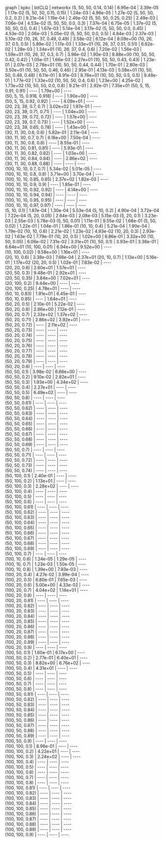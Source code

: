 graph                       | kpkc       | bitCLQ     | networkx
(5, 50, 50, 0.14, 0.14)     | 6.95e-04   | 3.39e-05   | 1.17e-02
(5, 50, 50, 0.15, 0.15)     | 1.24e-03   | 4.96e-05   | 1.27e-02
(5, 50, 50, 0.2, 0.2)       | 9.21e-04   | 1.19e-04   | 2.46e-02
(5, 50, 50, 0.25, 0.25)     | 2.49e-03   | 7.06e-04   | 4.53e-02
(5, 50, 50, 0.0, 0.3)       | 7.37e-04   | 6.75e-05   | 1.37e-02
(5, 50, 50, 0.0, 0.4)       | 1.67e-03   | 5.14e-04   | 3.17e-02
(5, 50, 50, 0.0, 0.45)      | 4.53e-03   | 2.06e-03   | 5.05e-02
(5, 50, 50, 0.0, 0.5)       | 4.84e-03   | 2.37e-03   | 5.10e-02
(10, 26, 37, 0.49, 0.49)    | 3.58e-02   | 6.12e-04   | 8.09e+00
(10, 26, 37, 0.5, 0.5)      | 5.89e-02   | 1.17e-03   | 1.33e+01
(10, 26, 37, 0.51, 0.51)    | 6.62e-02   | 1.28e-03   | 1.34e+01
(10, 26, 37, 0.4, 0.6)      | 7.20e-02   | 1.56e-03   | 1.59e+01
(10, 26, 37, 0.3, 0.7)      | 3.96e-02   | 1.90e-03   | 8.88e+00
(10, 50, 50, 0.42, 0.42)    | 1.05e-01   | 1.66e-03   | 2.27e+01
(10, 50, 50, 0.43, 0.43)    | 1.23e-01   | 2.07e-03   | 2.78e+01
(10, 50, 50, 0.44, 0.44)    | 1.70e-01   | 2.80e-03   | 3.50e+01
(10, 50, 50, 0.46, 0.46)    | 2.95e-01   | 4.13e-03   | 5.08e+01
(10, 50, 50, 0.48, 0.48)    | 6.11e-01   | 8.91e-03   | 8.76e+01
(10, 50, 50, 0.5, 0.5)      | 9.48e-01   | 1.77e-02   | 1.33e+02
(10, 50, 50, 0.4, 0.6)      | 1.23e+00   | 4.25e-02   | 1.73e+02
(10, 50, 50, 0.0, 0.8)      | 9.21e-01   | 2.92e-01   | 7.35e+01
(50, 5, 15, 0.91, 0.91)     | ----       | 1.79e+00   | ----    
(50, 5, 15, 0.918, 0.918)   | ----       | 1.90e+00   | ----    
(50, 5, 15, 0.92, 0.92)     | ----       | 4.09e+01   | ----    
(20, 23, 39, 0.7, 0.7)      | 3.02e+02   | 1.97e-01   | ----    
(20, 23, 39, 0.71, 0.71)    | ----       | 1.04e+00   | ----    
(20, 23, 39, 0.72, 0.72)    | ----       | 1.57e+00   | ----    
(20, 23, 39, 0.7, 0.73)     | ----       | 1.52e+00   | ----    
(20, 23, 39, 0.65, 0.78)    | ----       | 1.43e+00   | ----    
(30, 11, 30, 0.6, 0.6)      | 5.82e-01   | 2.11e-04   | ----    
(30, 11, 30, 0.7, 0.7)      | 6.16e+00   | 7.50e-04   | ----    
(30, 11, 30, 0.8, 0.8)      | ----       | 8.55e-01   | ----    
(30, 11, 30, 0.81, 0.81)    | ----       | 5.93e-01   | ----    
(30, 11, 30, 0.82, 0.82)    | ----       | 1.03e+00   | ----    
(30, 11, 30, 0.84, 0.84)    | ----       | 2.86e+02   | ----    
(30, 11, 30, 0.88, 0.88)    | ----       | ----       | ----    
(100, 10, 10, 0.7, 0.7)     | 5.34e-02   | 5.01e-05   | ----    
(100, 10, 10, 0.8, 0.8)     | 3.71e+00   | 3.70e-04   | ----    
(100, 10, 10, 0.85, 0.85)   | 2.37e+02   | 1.82e-03   | ----    
(100, 10, 10, 0.9, 0.9)     | ----       | 1.85e-01   | ----    
(100, 10, 10, 0.92, 0.92)   | ----       | 4.14e+00   | ----    
(100, 10, 10, 0.94, 0.94)   | ----       | ----       | ----    
(100, 10, 10, 0.95, 0.95)   | ----       | ----       | ----    
(100, 10, 10, 0.97, 0.97)   | ----       | ----       | ----    
(5, 10, 0.1)                | 1.87e-04   | 1.30e-04   | 5.53e-04
(5, 10, 0.2)                | 4.90e-04   | 3.72e-04   | 7.22e-04
(5, 20, 0.05)               | 2.64e-03   | 2.08e-03   | 5.15e-03
(5, 20, 0.1)                | 3.23e-03   | 2.55e-03   | 5.78e-03
(5, 50, 0.01)               | 1.11e-01   | 9.55e-02   | 1.68e-01
(5, 50, 0.02)               | 1.22e-01   | 1.04e-01   | 1.86e-01
(10, 10, 0.4)               | 5.21e-04   | 1.90e-04   | 1.79e-02
(10, 10, 0.6)               | 2.21e-02   | 1.23e-02   | 4.93e-02
(10, 20, 0.3)               | 2.93e-02   | 1.63e-02   | 7.79e-01
(10, 20, 0.5)               | 1.02e+00   | 6.86e-01   | 3.32e+00
(10, 50, 0.05)              | 6.06e-02   | 7.31e-02   | 3.31e+01
(10, 50, 0.1)               | 3.93e-01   | 3.36e-01   | 6.64e+01
(10, 100, 0.01)             | 6.94e+00   | 9.52e+00   | ----    
(10, 100, 0.02)             | 9.58e+00   | 1.16e+01   | ----    
(20, 10, 0.6)               | 3.38e-03   | 7.68e-04   | 2.37e+01
(20, 10, 0.7)               | 1.13e+00   | 5.16e-01   | 1.17e+02
(20, 20, 0.5)               | 1.02e-01   | 7.83e-02   | ----    
(20, 20, 0.6)               | 2.60e+01   | 1.57e+01   | ----    
(20, 50, 0.3)               | 9.48e-01   | 2.92e+01   | ----    
(20, 50, 0.35)              | 3.84e+00   | 7.02e+01   | ----    
(20, 100, 0.2)              | 9.44e+00   | ----       | ----    
(20, 100, 0.25)             | 4.78e+01   | ----       | ----    
(50, 10, 0.83)              | 1.91e+01   | 6.45e-01   | ----    
(50, 10, 0.85)              | ----       | 1.64e+01   | ----    
(50, 20, 0.5)               | 2.10e-01   | 5.22e-02   | ----    
(50, 20, 0.6)               | 2.86e+00   | 7.12e-01   | ----    
(50, 20, 0.7)               | 2.33e+02   | 1.37e+02   | ----    
(50, 20, 0.71)              | 2.86e+02   | 3.92e+01   | ----    
(50, 20, 0.72)              | ----       | 2.11e+02   | ----    
(50, 20, 0.73)              | ----       | ----       | ----    
(50, 20, 0.74)              | ----       | ----       | ----    
(50, 20, 0.75)              | ----       | ----       | ----    
(50, 20, 0.76)              | ----       | ----       | ----    
(50, 20, 0.77)              | ----       | ----       | ----    
(50, 20, 0.78)              | ----       | ----       | ----    
(50, 20, 0.79)              | ----       | ----       | ----    
(50, 20, 0.8)               | ----       | ----       | ----    
(50, 50, 0.1)               | 3.98e-02   | 6.66e+00   | ----    
(50, 50, 0.2)               | 9.10e-02   | 2.82e+01   | ----    
(50, 50, 0.3)               | 1.93e+00   | 4.34e+02   | ----    
(50, 50, 0.4)               | 2.27e+01   | ----       | ----    
(50, 50, 0.5)               | 6.49e+02   | ----       | ----    
(50, 50, 0.6)               | ----       | ----       | ----    
(50, 50, 0.61)              | ----       | ----       | ----    
(50, 50, 0.62)              | ----       | ----       | ----    
(50, 50, 0.63)              | ----       | ----       | ----    
(50, 50, 0.64)              | ----       | ----       | ----    
(50, 50, 0.65)              | ----       | ----       | ----    
(50, 50, 0.66)              | ----       | ----       | ----    
(50, 50, 0.67)              | ----       | ----       | ----    
(50, 50, 0.68)              | ----       | ----       | ----    
(50, 50, 0.69)              | ----       | ----       | ----    
(50, 50, 0.7)               | ----       | ----       | ----    
(50, 50, 0.71)              | ----       | ----       | ----    
(50, 50, 0.72)              | ----       | ----       | ----    
(50, 50, 0.73)              | ----       | ----       | ----    
(50, 50, 0.74)              | ----       | ----       | ----    
(50, 100, 0.1)              | 2.40e-01   | ----       | ----    
(50, 100, 0.2)              | 1.13e+01   | ----       | ----    
(50, 100, 0.3)              | 2.28e+02   | ----       | ----    
(50, 100, 0.4)              | ----       | ----       | ----    
(50, 100, 0.5)              | ----       | ----       | ----    
(50, 100, 0.6)              | ----       | ----       | ----    
(50, 100, 0.61)             | ----       | ----       | ----    
(50, 100, 0.62)             | ----       | ----       | ----    
(50, 100, 0.63)             | ----       | ----       | ----    
(50, 100, 0.64)             | ----       | ----       | ----    
(50, 100, 0.65)             | ----       | ----       | ----    
(50, 100, 0.66)             | ----       | ----       | ----    
(50, 100, 0.67)             | ----       | ----       | ----    
(50, 100, 0.68)             | ----       | ----       | ----    
(50, 100, 0.69)             | ----       | ----       | ----    
(50, 100, 0.7)              | ----       | ----       | ----    
(100, 10, 0.6)              | 1.24e-05   | 1.29e-05   | ----    
(100, 10, 0.7)              | 1.23e-03   | 1.50e-05   | ----    
(100, 10, 0.8)              | 1.39e+00   | 7.93e-03   | ----    
(100, 20, 0.4)              | 4.27e-02   | 3.99e-04   | ----    
(100, 20, 0.5)              | 6.80e-01   | 7.65e-03   | ----    
(100, 20, 0.6)              | 5.00e+00   | 4.33e-02   | ----    
(100, 20, 0.7)              | 4.04e+02   | 1.14e+01   | ----    
(100, 20, 0.8)              | ----       | ----       | ----    
(100, 20, 0.81)             | ----       | ----       | ----    
(100, 20, 0.82)             | ----       | ----       | ----    
(100, 20, 0.83)             | ----       | ----       | ----    
(100, 20, 0.84)             | ----       | ----       | ----    
(100, 20, 0.85)             | ----       | ----       | ----    
(100, 20, 0.86)             | ----       | ----       | ----    
(100, 20, 0.87)             | ----       | ----       | ----    
(100, 20, 0.88)             | ----       | ----       | ----    
(100, 20, 0.89)             | ----       | ----       | ----    
(100, 20, 0.9)              | ----       | ----       | ----    
(100, 50, 0.1)              | 1.60e-01   | 6.17e+00   | ----    
(100, 50, 0.2)              | 2.77e-01   | 6.40e+01   | ----    
(100, 50, 0.3)              | 8.82e+00   | 6.76e+02   | ----    
(100, 50, 0.4)              | 4.31e+01   | ----       | ----    
(100, 50, 0.5)              | ----       | ----       | ----    
(100, 50, 0.6)              | ----       | ----       | ----    
(100, 50, 0.7)              | ----       | ----       | ----    
(100, 50, 0.8)              | ----       | ----       | ----    
(100, 50, 0.81)             | ----       | ----       | ----    
(100, 50, 0.82)             | ----       | ----       | ----    
(100, 50, 0.83)             | ----       | ----       | ----    
(100, 50, 0.84)             | ----       | ----       | ----    
(100, 50, 0.85)             | ----       | ----       | ----    
(100, 50, 0.86)             | ----       | ----       | ----    
(100, 50, 0.87)             | ----       | ----       | ----    
(100, 50, 0.88)             | ----       | ----       | ----    
(100, 50, 0.89)             | ----       | ----       | ----    
(100, 50, 0.9)              | ----       | ----       | ----    
(100, 100, 0.1)             | 8.96e-01   | ----       | ----    
(100, 100, 0.2)             | 4.22e+01   | ----       | ----    
(100, 100, 0.3)             | 2.24e+02   | ----       | ----    
(100, 100, 0.4)             | ----       | ----       | ----    
(100, 100, 0.5)             | ----       | ----       | ----    
(100, 100, 0.6)             | ----       | ----       | ----    
(100, 100, 0.7)             | ----       | ----       | ----    
(100, 100, 0.8)             | ----       | ----       | ----    
(100, 100, 0.81)            | ----       | ----       | ----    
(100, 100, 0.82)            | ----       | ----       | ----    
(100, 100, 0.83)            | ----       | ----       | ----    
(100, 100, 0.84)            | ----       | ----       | ----    
(100, 100, 0.85)            | ----       | ----       | ----    
(100, 100, 0.86)            | ----       | ----       | ----    
(100, 100, 0.87)            | ----       | ----       | ----    
(100, 100, 0.88)            | ----       | ----       | ----    
(100, 100, 0.89)            | ----       | ----       | ----    
(100, 100, 0.9)             | ----       | ----       | ----    
